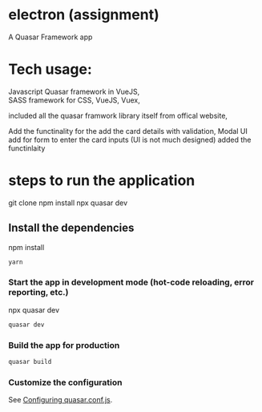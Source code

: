 # electron (assignment)

A Quasar Framework app

# Tech usage:
  Javascript
  Quasar framework in VueJS,   
  SASS framework for CSS, 
  VueJS,
  Vuex,
  
  included all the quasar framwork library itself from offical website,
  
  Add the functinality for the add the card details with validation,
  Modal UI add for form to enter the card inputs (UI is not much designed) added the functinlaity
  
# steps to run the application

git clone 
npm install
npx quasar dev


## Install the dependencies

npm install


```bash
yarn
```

### Start the app in development mode (hot-code reloading, error reporting, etc.)

npx quasar dev



```bash
quasar dev
```


### Build the app for production
```bash
quasar build
```

### Customize the configuration
See [Configuring quasar.conf.js](https://quasar.dev/quasar-cli/quasar-conf-js).
